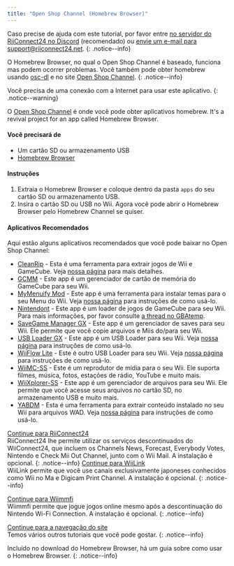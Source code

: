 ```yaml
---
title: "Open Shop Channel (Homebrew Browser)"
---
```


Caso precise de ajuda com este tutorial, por favor entre [no servidor do RiiConnect24 no Discord](https://discord.gg/osc) (recomendado) ou [envie um e-mail para support@riiconnect24.net](mailto:support@riiconnect24.net).
{: .notice--info}

O Homebrew Browser, no qual o Open Shop Channel é baseado, funciona mas podem ocorrer problemas. Você também pode obter homebrew usando [osc-dl](https://github.com/dhtdht020/osc-dl/releases/latest) e no site [Open Shop Channel](https://oscwii.org/).
{: .notice--info}

Você precisa de uma conexão com a Internet para usar este aplicativo.
{: .notice--warning}

O [Open Shop Channel](https://oscwii.org/) é onde você pode obter aplicativos homebrew. It's a revival project for an app called Homebrew Browser.

#### Você precisará de

- Um cartão SD ou armazenamento USB
- [Homebrew Browser](/assets/files/homebrew_browser_v0.3.9e.zip)

#### Instruções

1. Extraia o Homebrew Browser e coloque dentro da pasta `apps` do seu cartão SD ou armazenamento USB.
2. Insira o cartão SD ou USB no Wii. Agora você pode abrir o Homebrew Browser pelo Homebrew Channel se quiser.

#### Aplicativos Recomendados

Aqui estão alguns aplicativos recomendados que você pode baixar no Open Shop Channel:

- [CleanRip](https://oscwii.org/library/app/CleanRip) - Esta é uma ferramenta para extrair jogos de Wii e GameCube. Veja [nossa página](dump-games) para mais detalhes.
- [GCMM](https://oscwii.org/library/app/gcmm) - Este app é um gerenciador de cartão de memória do GameCube para seu Wii.
- [MyMenuify Mod](https://oscwii.org/library/app/mymenuifymod) - Este app é uma ferramenta para instalar temas para o seu Menu do Wii. Veja [nossa página](themes) para instruções de como usá-lo.
- [Nintendont](https://oscwii.org/library/app/nintendont) - Este app é um loader de jogos de GameCube para seu Wii. Para mais informações, por favor consulte [a thread no GBAtemp](https://gbatemp.net/threads/nintendont.349258/).
- [SaveGame Manager GX](https://oscwii.org/library/app/savegame_manager_gx) - Este app é um gerenciador de saves para seu Wii. Ele permite que você copie arquivos e Miis do/para seu Wii.
- [USB Loader GX](https://oscwii.org/library/app/usbloader_gx) - Este app é um USB Loader para seu Wii. Veja [nossa página](usbloadergx) para instruções de como usá-lo.
- [WiiFlow Lite](https://oscwii.org/library/app/wiiflow) - Este é outro USB Loader para seu Wii. Veja [nossa página](wiiflow) para instruções de como usá-lo.
- [WiiMC-SS](https://oscwii.org/library/app/wiimc-ss) - Este é um reprodutor de mídia para o seu Wii. Ele suporta filmes, música, fotos, estações de rádio, YouTube e muito mais.
- [WiiXplorer-SS](https://oscwii.org/library/app/wiixplorer-ss) - Este app é um gerenciador de arquivos para seu Wii. Ele permite que você acesse seus arquivos no cartão SD, no armazenamento USB e muito mais.
- [YABDM](https://oscwii.org/library/app/Yet-Another-BlueDump-Mod) - Esta é uma ferramenta para extrair conteúdo instalado no seu Wii para arquivos WAD. Veja [nossa página](dump-wads) para instruções de como usá-lo.

[Continue para RiiConnect24](riiconnect24)<br> RiiConnect24 lhe permite utilizar os serviços descontinuados do WiiConnect24, que incluem os Channels News, Forecast, Everybody Votes, Nintendo e Check Mii Out Channel, junto com o Wii Mail. A instalação é opcional.
{: .notice--info}
[Continue para WiiLink](wiilink)<br> WiiLink permite que você use canais exclusivamente japoneses conhecidos como Wii no Ma e Digicam Print Channel. A instalação é opcional.
{: .notice--info}

[Continue para Wiimmfi](wiimmfi)<br> Wiimmfi permite que jogue jogos online mesmo após a descontinuação do Nintendo Wi-Fi Connection. A instalação é opcional.
{: .notice--info}

[Continue para a navegação do site](site-navigation)<br> Temos vários outros tutoriais que você pode gostar.
{: .notice--info}

Incluído no download do Homebrew Browser, há um guia sobre como usar o Homebrew Browser.
{: .notice--info}